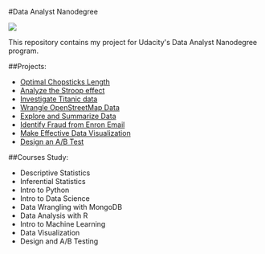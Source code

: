 
#Data Analyst Nanodegree

<img src="https://pbs.twimg.com/media/B4LemTlIMAAy8AM.jpg">

This repository contains my project for Udacity's Data Analyst Nanodegree program.

##Projects:
* [Optimal Chopsticks Length](https://github.com/knopthakorn/Udacity-course/tree/master/DAND/P0-Optimal%20Chopsticks%20Length)
* [Analyze the Stroop effect](https://github.com/knopthakorn/Udacity-course/tree/master/DAND//P1-Analyze%20the%20Stroop%20effect)
* [Investigate Titanic data](https://github.com/knopthakorn/Udacity-course/tree/master/DAND/P2-Investigate%20Titanic%20data)
* [Wrangle OpenStreetMap Data](https://github.com/knopthakorn/Udacity-course/tree/master/DAND/P3-Wrangle%20OpenStreetMap%20Data%20Bangkok%20Thailand)
* [Explore and Summarize Data](https://github.com/knopthakorn/Udacity-course/tree/master/DAND/P4-Explore%20Prosper%20Loan%20Data)
* [Identify Fraud from Enron Email](https://github.com/knopthakorn/Udacity-course/tree/master/DAND/P5-Identify%20Fraud%20from%20Enron%20Email)
* [Make Effective Data Visualization](https://github.com/knopthakorn/Udacity-course/tree/master/DAND/P6-Data%20Visualization)
* [Design an A/B Test](https://github.com/knopthakorn/Udacity-course/tree/master/DAND/P7-Design%20and%20Analyze%20A-B%20Testing)

##Courses Study:
* Descriptive Statistics
* Inferential Statistics
* Intro to Python
* Intro to Data Science
* Data Wrangling with MongoDB
* Data Analysis with R
* Intro to Machine Learning
* Data Visualization
* Design and A/B Testing
